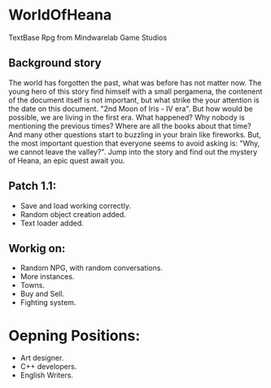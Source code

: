 # WorldOfHeana
TextBase Rpg from Mindwarelab Game Studios

## Background story
The world has forgotten the past, what was before has not matter now. The young hero of this story find himself with a small pergamena, the contenent of the document itself is not important, but what strike the your attention is the date on this document. "2nd Moon of Iris - IV era". 
But how would be possible, we are living in the first era. What happened? Why nobody is mentioning the previous times? Where are all the books about that time? And many other questions start to buzzling in your brain like fireworks. But, the most important question that everyone seems to avoid asking is: "Why, we cannot leave the valley?". 
Jump into the story and find out the mystery of Heana, an epic quest await you. 

## Patch 1.1:
* Save and load working correctly.
* Random object creation added.
* Text loader added.

## Workig on:
* Random NPG, with random conversations.
* More instances.
* Towns.
* Buy and Sell.
* Fighting system.

# Oepning Positions:
* Art designer.
* C++ developers.
* English Writers.
